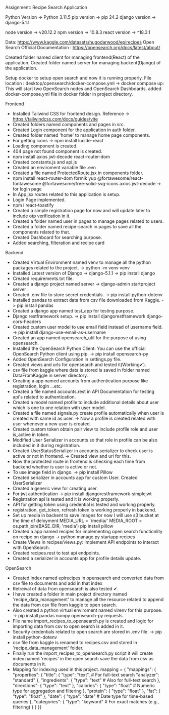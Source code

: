 Assignment: Recipe Search Application

Python Version -> Python 3.11.5
pip version -> pip 24.2
django version -> django-5.1.1

node version -> v20.12.2
npm version -> 10.8.3
react version -> ^18.3.1

Data: https://www.kaggle.com/datasets/hugodarwood/epirecipes
Open Search Official Documentation : https://opensearch.org/docs/latest/about/

Created folder named client for managing frontend(React) of the application.
Created folder named server for managing  backent(Django) of the application.

Setup docker to setup open search and now it is running properly.
        File location : desktop/opensearch/docker-compose.yml
        -> docker compose up: This will start two OpenSearch nodes and OpenSearch Dashboards.
        added docker-compose.yml file in docker folder in project directory.

Frontend
- Installed Tailwind CSS for frontend design.
        Reference -> https://tailwindcss.com/docs/guides/vite
- Created folders named components and pages in src.
- Created Login component for the application in auth folder.
- Created folder named 'home' to manage home page components.
- For getting icons
        -> npm install lucide-react
- Loading component is created.
- 404 page not found component is created.
- npm install axios jwt-decode react-router-dom
- Created constants.js and api.js
- Created an enviroment variable file .evn
- Created a file named ProtectedRoute.jsx in components folder.
- npm install react-router-dom formik yup @fortawesome/react-fontawesome @fortawesome/free-solid-svg-icons axios jwt-decode
        -> for login page
- In App.jsx routes related to this application is setup.
- Login Page implemented.
- npm i react-toastify
- Created a simple registration page for now and will update later to include otp verification in it.
- Created a folder named user in pages to manage pages related to users.
- Created a folder named recipe-search in pages to save all the components related to that.
- Created Dashboard for searching purpose.
- Added searching, filteration and recipe card

Backend
- Created Virtual Environment named venv to manage all the python packages related to the project.
        -> python -m venv venv
- Installed Latest version of Django -> django-5.1.1
        -> pip install django
- Created requirements.txt file.
- Created a django project named server
        -> django-admin startproject server .
- Created .env file to store secret credentials.
        -> pip install python-dotenv
- Installed pandas to extract data from csv file downloaded from Kaggle.
        -> pip install pandas
- Created a django app named test_app for testing purpose.
- Django restframework setup.
        -> pip install djangorestframework django-cors-headers
- Created custom user model to use email field instead of username field.
        -> pip install django-use-email-as-username
- Created an app named opensearch_util for the purpose of using opensearch.
- Installed the OpenSearch Python Client: You can use the official OpenSearch Python client using pip.
        -> pip install opensearch-py
- Added OpenSearch Configuration in settings.py file.
- Created views and urls for opensearch and tested it(Working✔).
- csv file from kaggle where data is stored is saved in folder named DataFromKaggle in server directory.
- Creating a app named accounts from authentication purpose like registration, login ...etc.
- Created a file named accounts.rest in API Documentation for testing api's related to authentication.
- Created a model named profile to include additional details about user which is one to one relation with user model.
- Created a file named signals.py create profile automatically when user is created with same id as user.
        -> Now a profile is created related with user whenever a new user is created.
- Created custom token obtain pair view to include profile role and user is_active in token.
- Modified User Serializer in accounts so that role in profile can be also included in it during registration.
- Created UserStatusSerializer in accounts.serializer to check user is active or not in frontend.
        -> Created view and url for this.
- Now the protected route in frontend is checking each time from backend whether is user is active or not.
- To use image field in django.
        -> pip install Pillow
- Created serializer in accounts app for custom User.
        Created UserSerializer
- Created a generic view for creating user.
- For jwt authentication
        -> pip install djangorestframework-simplejwt
- Registration api is tested and it is working properly.
- API for getting token using credential is tested and working properly.
- registration, get_token, refresh token is working properly in backend.
- Set up media in backent to save images for now I will use s3 bucket at the time of deloyment
        MEDIA_URL = '/media/'
        MEDIA_ROOT = os.path.join(BASE_DIR, 'media')
        pip install pillow
- Created a app named recipes for implementing open search functionlity on recipe on django
        -> python manage.py startapp recipes
- Create Views in recipes/views.py: Implement API endpoints to interact with OpenSearch.
- Created recipes.rest to test api endpoints.
- Created a serializer in accounts app for profile details update.



OpenSearch
- Created index named epirecipes in opensearch and converted data from csv file to documents and add in that index
- Retreival of data from opensearch is also tested ✔.
- I have created a folder in main project directory named 'recipe_data_management' to manage all the resource related to append the data from csv file from kaggle to open search.
- Also created a python virtual enviroment named virenv for this purpose.
        -> pip install pandas numpy opensearch-py requests
- File name import_recipes_to_opensearch.py is created and logic for importing data from csv to open search is added in it.
- Security credentials related to open search are stored in .env file.
        -> pip install python-dotenv
- csv file from kaggle is renamed to recipes.csv and stored in 'recipe_data_management' folder.
- Finally run the import_recipes_to_opensearch.py script it will create index named 'recipes' in the open search save the data from csv as documents in it.
- Mapping for indexing used in this project. 
        mapping = {
        "mappings": {
            "properties": {
                "title": {
                    "type": "text",  # For full-text search
                    "analyzer": "standard"
                },
                "ingredients": {
                    "type": "text"  # Also for full-text search
                },
                "directions": {
                    "type": "text"
                },
                "calories": {
                    "type": "float"  # Numeric type for aggregation and filtering
                },
                "protein": {
                    "type": "float"
                },
                "fat": {
                    "type": "float"
                },
                "date": {
                    "type": "date"  # Date type for time-based queries
                },
                "categories": {
                    "type": "keyword"  # For exact matches (e.g., filtering)
                }
            }
        }}
    
